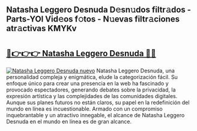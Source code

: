 ## Natasha Leggero Desnuda D𝚎sn𝚞dos filtr𝚊dos - Parts-YOl Vid𝚎os f𝚘tos - N𝚞evas filtr𝚊ciones atr𝚊ctivas KMYKv

# <h2><a href="http://mb40yfm.tromn.icu/?c=Natasha+Leggero+Desnuda">🔗👉👉👉 Natasha Leggero Desnuda 🔗🔗</a></h2>

[![Natasha Leggero Desnuda nuevo](https://i.imgur.com/pEAQMta.gif)](http://mb40yfm.tromn.icu/?c=Natasha+Leggero+Desnuda)
Natasha Leggero Desnuda, una personalidad compleja y enigmática, elude la categorización fácil. Su enfoque único para crear una presencia en la web ha fascinado y provocado espectadores, generando debates sobre la privacidad, la expresión artística y las complejidades de las comunidades digitales. Aunque sus planes futuros no están claros, su papel en la redefinición del mundo en línea es incuestionable. Armado con un compromiso inquebrantable y un atractivo innegable, el alcance de Natasha Leggero Desnuda en el mundo en línea es de gran alcance.
